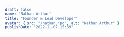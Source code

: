 ```yaml
---
draft: false
name: "Nathan Arthur"
title: "Founder & Lead Developer"
avatar: { src: "/nathan.jpg", alt: "Nathan Arthur" }
publishDate: "2022-11-07 15:39"
---
```

